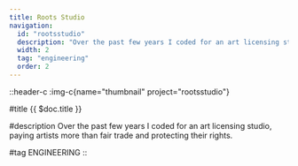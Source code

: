 ```yaml
---
title: Roots Studio
navigation:
  id: "rootsstudio"
  description: "Over the past few years I coded for an art licensing studio, paying artists more than fair trade and protecting their rights."
  width: 2
  tag: "engineering"
  order: 2
---
```


::header-c
:img-c{name="thumbnail" project="rootsstudio"}

#title
{{ $doc.title }}

#description
Over the past few years I coded for an art licensing studio, paying artists more than fair trade and protecting their rights.

#tag
ENGINEERING
::
